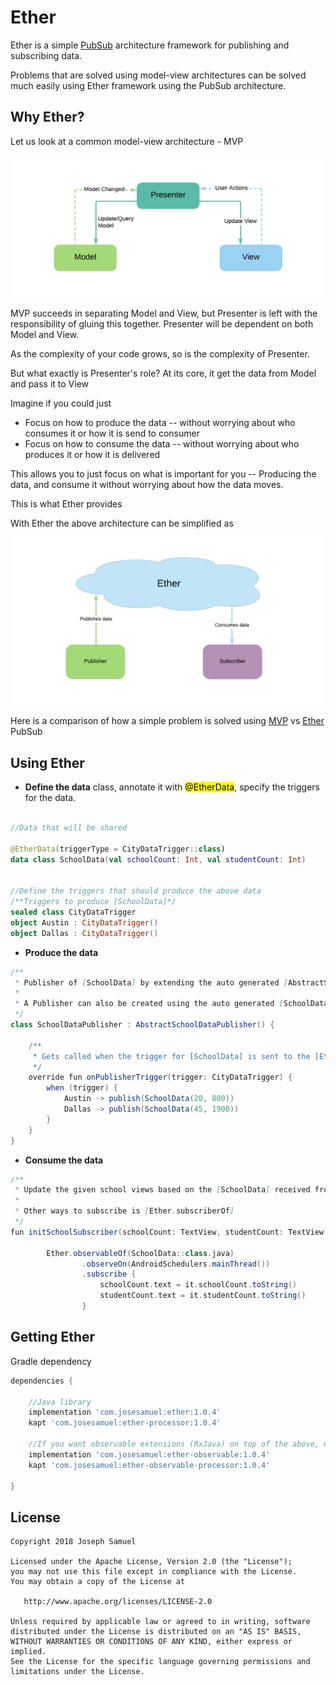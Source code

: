# Ether

Ether is a simple [PubSub](https://en.wikipedia.org/wiki/Publish%E2%80%93subscribe_pattern) architecture framework for publishing and subscribing data. 

Problems that are solved using model-view architectures can be solved much easily using Ether framework using the PubSub architecture.

**Why Ether?**
--------

Let us look at a common model-view architecture - MVP

![MVP Pattern](docs/mvp.png)

MVP succeeds in separating Model and View, but Presenter is left with the responsibility of gluing this together. Presenter will be dependent on both Model and View. 

As the complexity of your code grows, so is the complexity of Presenter. 

But what exactly is Presenter's role? At its core, it get the data from Model and pass it to View

Imagine if you could just 

* Focus on how to produce the data -- without worrying about who consumes it or how it is send to consumer
* Focus on how to consume the data -- without worrying about who produces it or how it is delivered

This allows you to just focus on what is important for you -- Producing the data, and consume it without worrying about how the data moves. 
 
This is what Ether provides

With Ether the above architecture can be simplified as

![MVP Pattern](docs/ether.png)



Here is a comparison of how a simple problem is solved using [MVP](https://github.com/josesamuel/ether/tree/master/MVPSample/src/main/java/sample/mvp) vs [Ether](https://github.com/josesamuel/ether/tree/master/EtherSample/src/main/java/sample/ether) PubSub



**Using Ether**
--------


* **Define the data** class, annotate it with <mark>@EtherData</mark>, specify the triggers for the data. 

```kotlin

//Data that will be shared

@EtherData(triggerType = CityDataTrigger::class)
data class SchoolData(val schoolCount: Int, val studentCount: Int)


//Define the triggers that should produce the above data
/**Triggers to produce [SchoolData]*/
sealed class CityDataTrigger
object Austin : CityDataTrigger()
object Dallas : CityDataTrigger()

```

* **Produce the data**

```groovy
/**
 * Publisher of [SchoolData] by extending the auto generated [AbstractSchoolDataPublisher]
 *
 * A Publisher can also be created using the auto generated [SchoolDataPublisher]
 */
class SchoolDataPublisher : AbstractSchoolDataPublisher() {

    /**
     * Gets called when the trigger for [SchoolData] is sent to the [Ether]
     */
    override fun onPublisherTrigger(trigger: CityDataTrigger) {
        when (trigger) {
            Austin -> publish(SchoolData(20, 800))
            Dallas -> publish(SchoolData(45, 1900))
        }
    }
}
```

* **Consume the data**

```groovy
/**
 * Update the given school views based on the [SchoolData] received from [Ether]
 *
 * Other ways to subscribe is [Ether.subscriberOf]
 */
fun initSchoolSubscriber(schoolCount: TextView, studentCount: TextView) =

        Ether.observableOf(SchoolData::class.java)
                .observeOn(AndroidSchedulers.mainThread())
                .subscribe {
                    schoolCount.text = it.schoolCount.toString()
                    studentCount.text = it.studentCount.toString()
                }

```




Getting Ether
--------


Gradle dependency

```groovy
dependencies {

	//Java library
	implementation 'com.josesamuel:ether:1.0.4'
    kapt 'com.josesamuel:ether-processor:1.0.4'
   
    //If you want observable extensions (RxJava) on top of the above, use the following instead 
    implementation 'com.josesamuel:ether-observable:1.0.4'
    kapt 'com.josesamuel:ether-observable-processor:1.0.4'

}
```


License
-------

    Copyright 2018 Joseph Samuel

    Licensed under the Apache License, Version 2.0 (the "License");
    you may not use this file except in compliance with the License.
    You may obtain a copy of the License at

       http://www.apache.org/licenses/LICENSE-2.0

    Unless required by applicable law or agreed to in writing, software
    distributed under the License is distributed on an "AS IS" BASIS,
    WITHOUT WARRANTIES OR CONDITIONS OF ANY KIND, either express or implied.
    See the License for the specific language governing permissions and
    limitations under the License.


